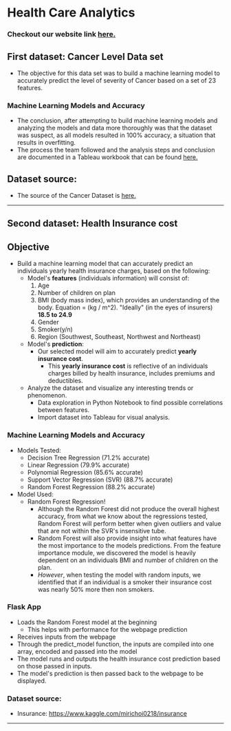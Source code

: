 # Health Care Analytics
### Checkout our website link [here.](https://prediction-insurance-cost.herokuapp.com/)

## First dataset: Cancer Level Data set
* The objective for this data set was to build a machine learning model to accurately predict the level of severity of Cancer based on a set of 23 features.

### Machine Learning Models and Accuracy

* The conclusion, after attempting to build machine learning models and analyzing the models and data more thoroughly was that the dataset was suspect, as all models resulted in 100% accuracy, a situation that results in overfitting.  
* The process the team followed and the analysis steps and conclusion are documented in a Tableau workbook that can be found [here.](https://public.tableau.com/profile/paul.hardy#!/vizhome/CancerStudyDataAnalysis/STORY-TheLungCancerLevelDataset?publish=yes)

## Dataset source:
* The source of the Cancer Dataset is [here.](https://www.kaggle.com/rishidamarla/cancer-patients-data)

---

## Second dataset: Health Insurance cost
## Objective
* Build a machine learning model that can accurately predict an individuals yearly health insurance charges, based on the following:
  * Model's **features** (individuals information) will consist of:
      1. Age
      2. Number of children on plan
      3. BMI (body mass index), which provides an understanding of the body. Equation = (kg / m^2). "Ideally" (in the eyes of insurers) **18.5 to 24.9**
      4. Gender
      5. Smoker(y/n)
      6. Region (Southwest, Southeast, Northwest and Northeast)
  * Model's **prediction**: 
    * Our selected model will aim to accurately predict **yearly insurance cost**. 
      * This **yearly insurance cost** is reflective of an individuals charges billed by health insurance, includes premiums and deductibles. 
  * Analyze the dataset and visualize any interesting trends or phenomenon. 
    * Data exploration in Python Notebook to find possible correlations between features.
    * Import dataset into Tableau for visual analysis. 

### Machine Learning Models and Accuracy
  * Models Tested:
    * Decision Tree Regression (71.2% accurate)
    * Linear Regression (79.9% accurate)
    * Polynomial Regression (85.6% accurate)
    * Support Vector Regression (SVR) (88.7% accurate)
    * Random Forest Regression (88.2% accurate)
  * Model Used: 
    * Random Forest Regression!
      * Although the Random Forest did not produce the overall highest accuracy, from what we know about the regressions tested, Random Forest will perform better when given outliers and value that are not within the SVR's insensitive tube. 
      * Random Forest will also provide insight into what features have the most importance to the models predictions. From the feature importance module, we discovered the model is heavily dependent on an individuals BMI and number of children on the plan. 
      * *However*, when testing the model with random inputs, we identified that if an individual is a smoker their insurance cost was nearly 50% more then non smokers. 

### Flask App
* Loads the Random Forest model at the beginning
  * This helps with performance for the webpage prediction
* Receives inputs from the webpage
* Through the predict_model function, the inputs are compiled into one array, encoded and passed into the model
* The model runs and outputs the health insurance cost prediction based on those passed in inputs.
* The model's prediction is then passed back to the webpage to be displayed.

### Dataset source:
* Insurance: https://www.kaggle.com/mirichoi0218/insurance

---
